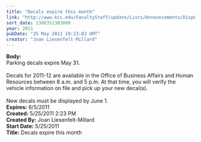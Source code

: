 ```yaml
---
title: "Decals expire this month"
link: "http://www.kcc.edu/FacultyStaff/update/Lists/Announcements/DispForm.aspx?ID=319"
sort_date: 1306351383000
year: 2011
pubDate: "25 May 2011 19:23:03 GMT"
creator: "Joan Liesenfelt-Millard"
---
```


<div><b>Body:</b> <div class=ExternalClass589EBBF38F484041896DC4E9CB69355C><div>Parking decals expire May 31. <br>    </div>
<div>Decals for 2011-12 are available in the Office of Business Affairs and Human Resources between 8 a.m. and 5 p.m. At that time, you will verify the vehicle information on file and pick up your new decal(s).<br>    </div>
<div>New decals must be displayed by June 1.</div></div></div>
<div><b>Expires:</b> 6/5/2011</div>
<div><b>Created:</b> 5/25/2011 2:23 PM</div>
<div><b>Created By:</b> Joan Liesenfelt-Millard</div>
<div><b>Start Date:</b> 5/25/2011</div>
<div><b>Title:</b> Decals expire this month</div>
